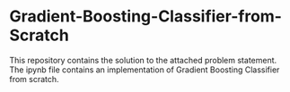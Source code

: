 # Gradient-Boosting-Classifier-from-Scratch

This repository contains the solution to the attached problem statement. The ipynb file contains an implementation of Gradient Boosting Classifier from scratch.
